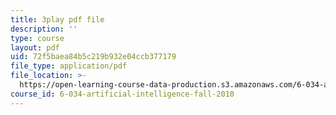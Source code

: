```yaml
---
title: 3play pdf file
description: ''
type: course
layout: pdf
uid: 72f5baea84b5c219b932e04ccb377179
file_type: application/pdf
file_location: >-
  https://open-learning-course-data-production.s3.amazonaws.com/6-034-artificial-intelligence-fall-2010/72f5baea84b5c219b932e04ccb377179_PwhiWxHK8o.pdf
course_id: 6-034-artificial-intelligence-fall-2010
---
```

